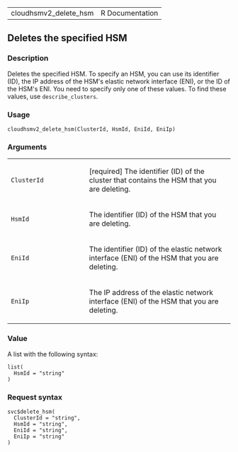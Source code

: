 <table style="width: 100%;">
<tbody>
<tr class="odd">
<td>cloudhsmv2_delete_hsm</td>
<td style="text-align: right;">R Documentation</td>
</tr>
</tbody>
</table>

## Deletes the specified HSM

### Description

Deletes the specified HSM. To specify an HSM, you can use its identifier
(ID), the IP address of the HSM's elastic network interface (ENI), or
the ID of the HSM's ENI. You need to specify only one of these values.
To find these values, use `describe_clusters`.

### Usage

    cloudhsmv2_delete_hsm(ClusterId, HsmId, EniId, EniIp)

### Arguments

<table>
<colgroup>
<col style="width: 35%" />
<col style="width: 65%" />
</colgroup>
<tbody>
<tr class="odd">
<td><code id="cloudhsmv2_delete_hsm_:_ClusterId">ClusterId</code></td>
<td><p>[required] The identifier (ID) of the cluster that contains the
HSM that you are deleting.</p></td>
</tr>
<tr class="even">
<td><code id="cloudhsmv2_delete_hsm_:_HsmId">HsmId</code></td>
<td><p>The identifier (ID) of the HSM that you are deleting.</p></td>
</tr>
<tr class="odd">
<td><code id="cloudhsmv2_delete_hsm_:_EniId">EniId</code></td>
<td><p>The identifier (ID) of the elastic network interface (ENI) of the
HSM that you are deleting.</p></td>
</tr>
<tr class="even">
<td><code id="cloudhsmv2_delete_hsm_:_EniIp">EniIp</code></td>
<td><p>The IP address of the elastic network interface (ENI) of the HSM
that you are deleting.</p></td>
</tr>
</tbody>
</table>

### Value

A list with the following syntax:

    list(
      HsmId = "string"
    )

### Request syntax

    svc$delete_hsm(
      ClusterId = "string",
      HsmId = "string",
      EniId = "string",
      EniIp = "string"
    )
